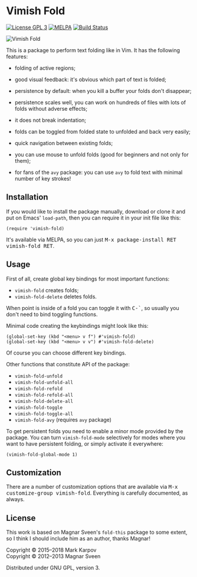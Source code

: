 # Vimish Fold

[![License GPL 3](https://img.shields.io/badge/license-GPL_3-green.svg)](http://www.gnu.org/licenses/gpl-3.0.txt)
[![MELPA](https://melpa.org/packages/vimish-fold-badge.svg)](https://melpa.org/#/vimish-fold)
[![Build Status](https://travis-ci.org/mrkkrp/vimish-fold.svg?branch=master)](https://travis-ci.org/mrkkrp/vimish-fold)

![Vimish Fold](https://raw.githubusercontent.com/mrkkrp/vimish-fold/gh-pages/vimish-fold.png)

This is a package to perform text folding like in Vim. It has the following
features:

* folding of active regions;

* good visual feedback: it's obvious which part of text is folded;

* persistence by default: when you kill a buffer your folds don't disappear;

* persistence scales well, you can work on hundreds of files with lots of
  folds without adverse effects;

* it does not break indentation;

* folds can be toggled from folded state to unfolded and back very easily;

* quick navigation between existing folds;

* you can use mouse to unfold folds (good for beginners and not only for
  them);

* for fans of the `avy` package: you can use `avy` to fold text with minimal
  number of key strokes!

## Installation

If you would like to install the package manually, download or clone it and
put on Emacs' `load-path`, then you can require it in your init file like
this:

```emacs-lisp
(require 'vimish-fold)
```

It's available via MELPA, so you can just <kbd>M-x package-install RET
vimish-fold RET</kbd>.

## Usage

First of all, create global key bindings for most important functions:

* `vimish-fold` creates folds;
* `vimish-fold-delete` deletes folds.

When point is inside of a fold you can toggle it with <kbd>C-`</kbd>, so
usually you don't need to bind toggling functions.

Minimal code creating the keybindings might look like this:

```emacs-lisp
(global-set-key (kbd "<menu> v f") #'vimish-fold)
(global-set-key (kbd "<menu> v v") #'vimish-fold-delete)
```

Of course you can choose different key bindings.

Other functions that constitute API of the package:

* `vimish-fold-unfold`
* `vimish-fold-unfold-all`
* `vimish-fold-refold`
* `vimish-fold-refold-all`
* `vimish-fold-delete-all`
* `vimish-fold-toggle`
* `vimish-fold-toggle-all`
* `vimish-fold-avy` (requires `avy` package)

To get persistent folds you need to enable a minor mode provided by the
package. You can turn `vimish-fold-mode` selectively for modes where you
want to have persistent folding, or simply activate it everywhere:

```emacs-lisp
(vimish-fold-global-mode 1)
```

## Customization

There are a number of customization options that are available via <kbd>M-x
customize-group vimish-fold</kbd>. Everything is carefully documented, as
always.

## License

This work is based on Magnar Sveen's `fold-this` package to some extent, so
I think I should include him as an author, thanks Magnar!

Copyright © 2015–2018 Mark Karpov<br>
Copyright © 2012–2013 Magnar Sveen

Distributed under GNU GPL, version 3.
